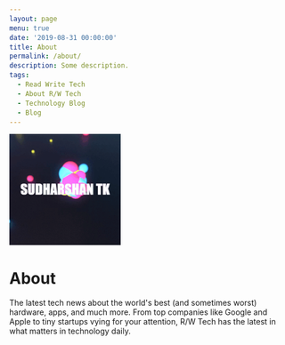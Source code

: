 ```yaml
---
layout: page
menu: true
date: '2019-08-31 00:00:00'
title: About
permalink: /about/
description: Some description.
tags:
  - Read Write Tech
  - About R/W Tech
  - Technology Blog
  - Blog
---
```


<img class="img-rounded" src="/assets/img/uploads/profile.gif" alt="TK Sudharshan" width="200">

# About

The latest tech news about the world's best (and sometimes worst) hardware, apps, and much more. From top companies like Google and Apple to tiny startups vying for your attention, R/W Tech has the latest in what matters in technology daily.
